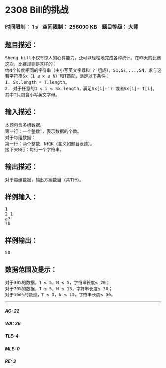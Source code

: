 # 2308 Bill的挑战   
### 时间限制： 1 s&nbsp;&nbsp;&nbsp;&nbsp;空间限制： 256000 KB&nbsp;&nbsp;&nbsp;&nbsp;题目等级： 大师  
## 题目描述：  

<pre>
Sheng bill不仅有惊人的心算能力，还可以轻松地完成各种统计。在昨天的比赛中，你凭借优秀的程序与他打成了平局，这导致Sheng bill极度的不满。于是他再次挑战你。这次你可不能输！
这次，比赛规则是这样的：
给N个长度相同的字符串（由小写英文字母和′?′组成），S1,S2,...,SN，求与这N个串中的刚好K个串匹配的字符串T的个数（答案模1000003）。
若字符串Sx（1 ≤ x ≤ N）和T匹配，满足以下条件：
1. Sx.length = T.length。
2. 对于任意的1 ≤ i ≤ Sx.length，满足Sx[i]=′?′或者Sx[i]= T[i]。
其中T只包含小写英文字母。
</pre>
  
  
## 输入描述：  

<pre>
本题包含多组数据。
第一行：一个整数T，表示数据的个数。
对于每组数据：
第一行：两个整数，N和K（含义如题目表述）。
接下来N行：每行一个字符串。
</pre>
  
  
## 输出描述：  

<pre>
对于每组数据，输出方案数目（共T行）。
</pre>
  
  
## 样例输入：  

<pre>
1
2 1
a?
?b
</pre>
  
  
## 样例输出：  

<pre>
50
</pre>
  
  
## 数据范围及提示：  

<pre>
对于30%的数据，T ≤ 5，N ≤ 5，字符串长度≤ 20；
对于70%的数据，T ≤ 5，N ≤ 13，字符串长度≤ 30；
对于100%的数据，T ≤ 5，N ≤ 15，字符串长度≤ 50。
</pre>
  
  
***  

##### AC: 22  
##### WA: 26  
##### TLE: 4  
##### MLE: 0  
##### RE: 3  
